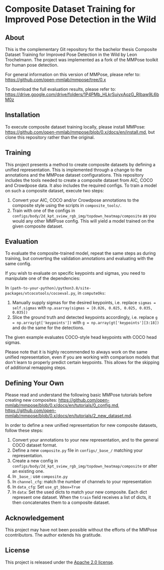 # Composite Dataset Training for Improved Pose Detection in the Wild

## About
This is the complementary Git repository for the bachelor thesis Composite Dataset Training for Improved Pose Detection in the Wild by Leon Trochelmann.
The project was implemented as a fork of the MMPose toolkit for human pose detection.

For general information on this version of MMPose, please refer to: https://github.com/open-mmlab/mmpose/tree/0.x

To download the full evaluation results, please refer to: https://drive.google.com/drive/folders/1P4PMb_HLkrSuiyxAozG_RIbaw9L6bM0z

## Installation
To execute composite dataset training locally, please install MMPose: https://github.com/open-mmlab/mmpose/blob/0.x/docs/en/install.md, but clone this repository rather than the original.

## Training
This project presents a method to create composite datasets by defining a unified representation. This is implemented through a change to the annotations and the MMPose dataset configurations. This repository includes the tools needed to create a composite dataset from AIC, COCO and Crowdpose data. It also includes the required configs.
To train a model on such a composite dataset, execute two steps:
1. Convert your AIC, COCO and/or Crowdpose annotations to the composite style using the scripts in `composite_tools/`.
2. Train with one of the configs in `configs/body/2d_kpt_sview_rgb_img/topdown_heatmap/composite` as you would any other MMPose config.
This will yield a model trained on the given composite dataset.

## Evaluation
To evaluate the composite-trained model, repeat the same steps as during training, but converting the validation annotations and evaluating with the same config.

If you wish to evaluate on specific keypoints and sigmas, you need to manipulate one of the dependencies:

In `(path-to-your-python)/python3.8/site-packages/xtcocotools/cocoeval.py`, in `computeOks`:
1. Manually supply sigmas for the desired keypoints, i.e. replace `sigmas = self.sigmas` with `np.asarray(sigmas = [0.026, 0.025, 0.025, 0.035, 0.035])`
2. Slice the ground truth and detected keypoints accordingly, i.e. replace `g = np.array(gt['keypoints'])` with `g = np.array(gt['keypoints'][3:18])` and do the same for the detections.

The given example evaluates COCO-style head keypoints with COCO head sigmas.

Please note that it is highly recommended to always work on the same unified representation, even if you are working with comparison models that don't learn to properly predict certain keypoints. This allows for the skipping of additional remapping steps.

## Defining Your Own
Please read and understand the following basic MMPose tutorials before creating new composites: https://github.com/open-mmlab/mmpose/blob/0.x/docs/en/tutorials/0_config.md, https://github.com/open-mmlab/mmpose/blob/0.x/docs/en/tutorials/2_new_dataset.md.

In order to define a new unified representation for new composite datasets, follow these steps:
1. Convert your annotations to your new representation, and to the general COCO dataset format.
2. Define a new `composite.py` file in `configs/_base_/` matching your representation.
3. Create a new config in `configs/body/2d_kpt_sview_rgb_img/topdown_heatmap/composite` or alter an existing one.
4. In `_base_`: use `composite.py`
5. In `channel_cfg`: match the number of channels to your representation
6. In `data_cfg`: Set `use_gt_bbox=True`
7. In `data`: Set the used dicts to match your new composite. Each dict represent one dataset. When the `train` field receives a list of dicts, it then concatenates them to a composite dataset.

## Acknowledgement
This project may have not been possible without the efforts of the MMPose ccontributors.
The author extends his gratitude.

## License

This project is released under the [Apache 2.0 license](LICENSE).
